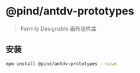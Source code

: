 # @pind/antdv-prototypes

> Formily Designable 画布组件库

## 安装

```bash
npm install @pind/antdv-prototypes --save
```
